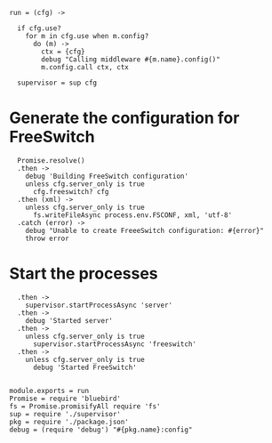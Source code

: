     run = (cfg) ->

      if cfg.use?
        for m in cfg.use when m.config?
          do (m) ->
            ctx = {cfg}
            debug "Calling middleware #{m.name}.config()"
            m.config.call ctx, ctx

      supervisor = sup cfg

Generate the configuration for FreeSwitch
=========================================

      Promise.resolve()
      .then ->
        debug 'Building FreeSwitch configuration'
        unless cfg.server_only is true
          cfg.freeswitch? cfg
      .then (xml) ->
        unless cfg.server_only is true
          fs.writeFileAsync process.env.FSCONF, xml, 'utf-8'
      .catch (error) ->
        debug "Unable to create FreeeSwitch configuration: #{error}"
        throw error

Start the processes
===================

      .then ->
        supervisor.startProcessAsync 'server'
      .then ->
        debug 'Started server'
      .then ->
        unless cfg.server_only is true
          supervisor.startProcessAsync 'freeswitch'
      .then ->
        unless cfg.server_only is true
          debug 'Started FreeSwitch'


    module.exports = run
    Promise = require 'bluebird'
    fs = Promise.promisifyAll require 'fs'
    sup = require './supervisor'
    pkg = require './package.json'
    debug = (require 'debug') "#{pkg.name}:config"
